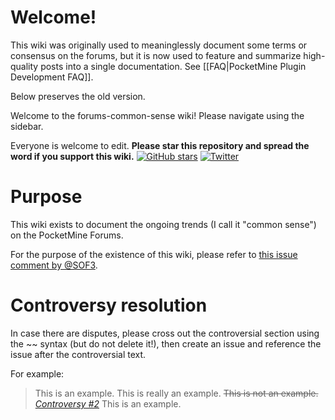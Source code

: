 Welcome!
===
This wiki was originally used to meaninglessly document some terms or consensus on the forums, but it is now used to feature and summarize high-quality posts into a single documentation. See [[FAQ|PocketMine Plugin Development FAQ]].

Below preserves the old version.

Welcome to the forums-common-sense wiki! Please navigate using the sidebar.

Everyone is welcome to edit. **Please star this repository and spread the word if you support this wiki.** [![GitHub stars](https://img.shields.io/github/stars/SOF3/forums-common-sense.svg?style=plastic)](https://github.com/SOF3/forums-common-sense/stargazers) [![Twitter](https://img.shields.io/twitter/url/https/github.com/SOF3/forums-common-sense.svg?style=social)](https://twitter.com/intent/tweet?text=PocketMine+Forums+common+sense+wiki%3A+Get+our+common+sense+documented+and+get+rid+of+unnecessary+arguments!&url=https%3A%2F%2Fgithub.com%2FSOF3%2Fforums-common-sense%2Fwiki)

Purpose
===
This wiki exists to document the ongoing trends (I call it "common sense") on the PocketMine Forums.

For the purpose of the existence of this wiki, please refer to [this issue comment by @SOF3](https://github.com/SOF3/forums-common-sense/issues/4#issuecomment-238084970).

Controversy resolution
===
In case there are disputes, please cross out the controversial section using the \~\~ syntax (but do not delete it!), then create an issue and reference the issue after the controversial text.

For example:
> This is an example. This is really an example. ~~This is not an example.~~ [_Controversy #2_](../issues/2) This is an example.